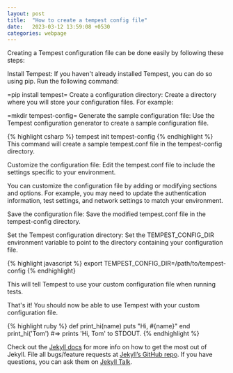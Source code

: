 ```yaml
---
layout: post
title:  "How to create a tempest config file"
date:   2023-03-12 13:59:08 +0530
categories: webpage
---
```

Creating a Tempest configuration file can be done easily by following these
steps:

Install Tempest: If you haven't already installed Tempest, you can do so using
pip. Run the following command:

=pip install tempest=
Create a configuration directory: Create a directory where you will store your
configuration files. For example:

=mkdir tempest-config=
Generate the sample configuration file: Use the Tempest configuration generator
to create a sample configuration file.

{% highlight csharp %}
tempest init tempest-config
{% endhighlight %}
This command will create a sample tempest.conf file in the tempest-config
directory.

Customize the configuration file: Edit the tempest.conf file to include the
settings specific to your environment.

You can customize the configuration file by adding or modifying sections and
options. For example, you may need to update the authentication information,
test settings, and network settings to match your environment.

Save the configuration file: Save the modified tempest.conf file in the
tempest-config directory.

Set the Tempest configuration directory: Set the TEMPEST_CONFIG_DIR environment
variable to point to the directory containing your configuration file.

{% highlight javascript %}
export TEMPEST_CONFIG_DIR=/path/to/tempest-config
{% endhighlight}

This will tell Tempest to use your custom configuration file when running
tests.

That's it! You should now be able to use Tempest with your custom configuration
file.

{% highlight ruby %}
def print_hi(name)
  puts "Hi, #{name}"
end
print_hi('Tom')
#=> prints 'Hi, Tom' to STDOUT.
{% endhighlight %}

Check out the [Jekyll docs][jekyll-docs] for more info on how to get the most out of Jekyll. File all bugs/feature requests at [Jekyll’s GitHub repo][jekyll-gh]. If you have questions, you can ask them on [Jekyll Talk][jekyll-talk].

[jekyll-docs]: https://jekyllrb.com/docs/home
[jekyll-gh]:   https://github.com/jekyll/jekyll
[jekyll-talk]: https://talk.jekyllrb.com/
